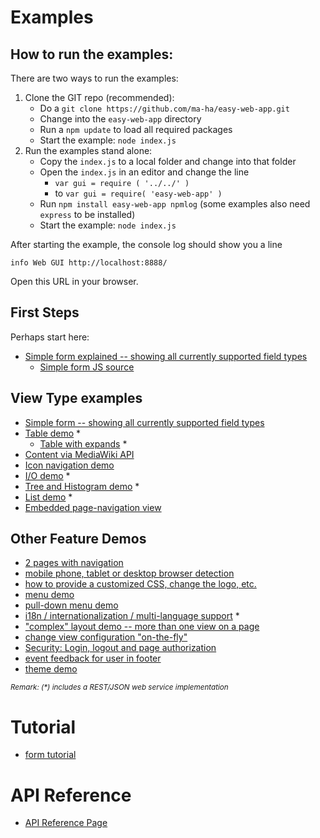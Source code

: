 # Examples
## How to run the examples:
There are two ways to run the examples:

1. Clone the GIT repo (recommended): 
	* Do a `git clone https://github.com/ma-ha/easy-web-app.git`
	* Change into the `easy-web-app` directory
	* Run a `npm update` to load all required packages
	* Start the example: `node index.js` 
2. Run the examples stand alone: 
	* Copy the `index.js` to a local folder and change into that folder
	* Open the `index.js` in an editor and 
	  change the line 
	  	* `var gui = require ( '../../' )` 
	  	* to  `var gui = require( 'easy-web-app' )`
	* Run `npm install easy-web-app npmlog` (some examples also need `express` to be installed)
	* Start the example: `node index.js`  

After starting the example, the console log should show you a line 
```
info Web GUI http://localhost:8888/
```
Open this URL in your browser.

## First Steps
Perhaps start here:
* [Simple form explained -- showing all currently supported field types](https://github.com/ma-ha/easy-web-app/blob/master/examples/simple/)
  *  [Simple form JS source](https://github.com/ma-ha/easy-web-app/blob/master/examples/simple/index.js)
  
## View Type examples  
* [Simple form -- showing all currently supported field types](https://github.com/ma-ha/easy-web-app/blob/master/examples/simple/index.js)
* [Table demo](https://github.com/ma-ha/easy-web-app/blob/master/examples/table-demo/index.js) \*
  * [Table with expands](https://github.com/ma-ha/easy-web-app/blob/master/examples/table-expand/index.js) \*
* [Content via MediaWiki API](https://github.com/ma-ha/easy-web-app/blob/master/examples/wiki-demo/index.js)
* [Icon navigation demo](https://github.com/ma-ha/easy-web-app/blob/master/examples/icons/) 
* [I/O demo](https://github.com/ma-ha/easy-web-app/blob/master/examples/io/index.js) \*
* [Tree and Histogram demo](https://github.com/ma-ha/easy-web-app/blob/master/examples/tree/) \*
* [List demo](https://github.com/ma-ha/easy-web-app/blob/master/examples/list/) \*
* [Embedded page-navigation view](https://github.com/ma-ha/easy-web-app/blob/master/examples/nav-embed/index.js)

## Other Feature Demos
* [2 pages with navigation](https://github.com/ma-ha/easy-web-app/blob/master/examples/multi-page/index.js)
* [mobile phone, tablet or desktop browser detection](https://github.com/ma-ha/easy-web-app/blob/master/examples/mobile-detect/index.js)
* [how to provide a customized CSS, change the logo, etc.](https://github.com/ma-ha/easy-web-app/blob/master/examples/custom-css/index.js)
* [menu demo](https://github.com/ma-ha/easy-web-app/blob/master/examples/menu-tabs/index.js)
* [pull-down menu demo](https://github.com/ma-ha/easy-web-app/blob/master/examples/pull-down-menu/index.js)
* [i18n / internationalization / multi-language support](https://github.com/ma-ha/easy-web-app/blob/master/examples/i18n/index.js) \*
* ["complex" layout demo -- more than one view on a page](https://github.com/ma-ha/easy-web-app/blob/master/examples/complex-layout/index.js)
* [change view configuration "on-the-fly"](https://github.com/ma-ha/easy-web-app/blob/master/examples/on-the-fly-config/index.js)
* [Security: Login, logout and page authorization](https://github.com/ma-ha/easy-web-app/blob/master/examples/security/)
* [event feedback for user in footer](https://github.com/ma-ha/easy-web-app/blob/master/examples/feedback/index.js)
* [theme demo](https://github.com/ma-ha/easy-web-app/blob/master/examples/theme/index.js)

<sub>_Remark: (\*) includes a REST/JSON web service implementation_</sub>  

# Tutorial  
* [form tutorial](https://github.com/ma-ha/easy-web-app/blob/master/examples/form-tutorial/)

# API Reference
* [API Reference Page](https://github.com/ma-ha/easy-web-app/blob/master/API-Reference.md)